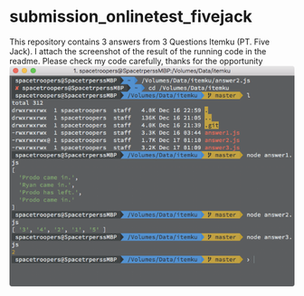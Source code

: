 # submission_onlinetest_fivejack
This repository contains 3 answers from 3 Questions Itemku (PT. Five Jack). I attach the screenshot of the result of the running code in the readme. Please check my code carefully, thanks for the opportunity
![alt text](https://github.com/moronkids/submission_onlinetest_fivejack/blob/master/result.png?raw=true)

